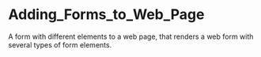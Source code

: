 # Adding_Forms_to_Web_Page
A form with different elements to a web page, that renders a web form with several types of form elements.
